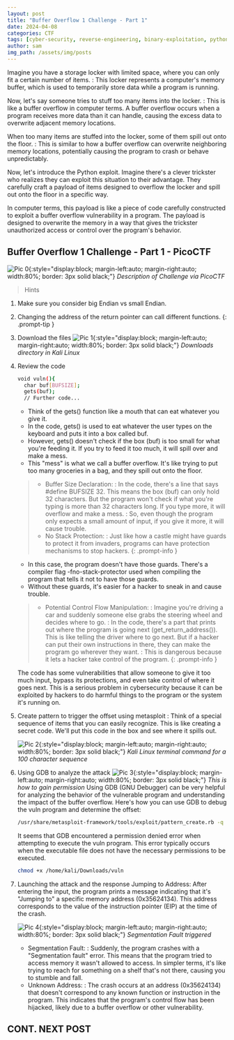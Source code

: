```yaml
---
layout: post
title: "Buffer Overflow 1 Challenge - Part 1"
date: 2024-04-08
categories: CTF
tags: [cyber-security, reverse-engineering, binary-exploitation, python]
author: sam
img_path: /assets/img/posts
---
```


Imagine you have a storage locker with limited space, where you can only fit a certain number of items. 
: This locker represents a computer's memory buffer, which is used to temporarily store data while a program is running.

Now, let's say someone tries to stuff too many items into the locker. 
: This is like a buffer overflow in computer terms. A buffer overflow occurs when a program receives more data than it can handle, causing the excess data to overwrite adjacent memory locations.

When too many items are stuffed into the locker, some of them spill out onto the floor. 
: This is similar to how a buffer overflow can overwrite neighboring memory locations, potentially causing the program to crash or behave unpredictably.

Now, let's introduce the Python exploit. Imagine there's a clever trickster who realizes they can exploit this situation to their advantage. They carefully craft a payload of items designed to overflow the locker and spill out onto the floor in a specific way.

In computer terms, this payload is like a piece of code carefully constructed to exploit a buffer overflow vulnerability in a program. The payload is designed to overwrite the memory in a way that gives the trickster unauthorized access or control over the program's behavior.


## Buffer Overflow 1 Challenge - Part 1 - PicoCTF 

![Pic 0](buffdesc.webp){:style="display:block; margin-left:auto; margin-right:auto; width:80%; border: 3px solid black;"}
_Description of Challenge via PicoCTF_

> Hints 
1.  Make sure you consider big Endian vs small Endian.
2.  Changing the address of the return pointer can call different functions.
{: .prompt-tip }

1. Download the files 
    ![Pic 1](buffer1.webp){:style="display:block; margin-left:auto; margin-right:auto; width:80%; border: 3px solid black;"}
    _Downloads directory in Kali Linux_

2. Review the code
    ```bash
    void vuln(){
      char buf[BUFSIZE];
      gets(buf);
      // Further code...        
    ```

    - Think of the gets() function like a mouth that can eat whatever you give it.
    - In the code, gets() is used to eat whatever the user types on the keyboard and puts it into a box called buf.
    - However, gets() doesn't check if the box (buf) is too small for what you're feeding it. If you try to feed it too much, it will spill over and make a mess.
    - This "mess" is what we call a buffer overflow. It's like trying to put too many groceries in a bag, and they spill out onto the floor.


    >   - Buffer Size Declaration:
        : In the code, there's a line that says #define BUFSIZE 32. This means the box (buf) can only hold 32 characters. But the program won't check if what you're typing is more than 32 characters long. If you type more, it will overflow and make a mess.
        : So, even though the program only expects a small amount of input, if you give it more, it will cause trouble.
    >   - No Stack Protection:
        : Just like how a castle might have guards to protect it from invaders, programs can have protection mechanisms to stop hackers.
    {: .prompt-info }


    - In this case, the program doesn't have those guards. There's a compiler flag -fno-stack-protector used when compiling the program that tells it not to have those guards.
    - Without these guards, it's easier for a hacker to sneak in and cause trouble.


    >   - Potential Control Flow Manipulation:
          : Imagine you're driving a car and suddenly someone else grabs the steering wheel and decides where to go.
          : In the code, there's a part that prints out where the program is going next (get_return_address()). This is like telling the driver where to go next. But if a hacker can put their own instructions in there, they can make the program go wherever they want. 
          : This is dangerous because it lets a hacker take control of the program.
    {: .prompt-info }

    The code has some vulnerabilities that allow someone to give it too much input, bypass its protections, and even take control of where it goes next. This is a serious problem in cybersecurity because it can be exploited by hackers to do harmful things to the program or the system it's running on.

3. Create pattern to trigger the offset using metasploit 
    : Think of a special sequence of items that you can easily recognize. This is like creating a secret code. We'll put this code in the box and see where it spills out.

    ![Pic 2](buffer2.webp){:style="display:block; margin-left:auto; margin-right:auto; width:80%; border: 3px solid black;"}
    _Kali Linux terminal command for a 100 character sequence_

4. Using GDB to analyze the attack 
    ![Pic 3](buffer3.webp){:style="display:block; margin-left:auto; margin-right:auto; width:80%; border: 3px solid black;"}
    _This is how to gain permission_
    Using GDB (GNU Debugger) can be very helpful for analyzing the behavior of the vulnerable program and understanding the impact of the buffer overflow. Here's how you can use GDB to debug the vuln program and determine the offset:
    ```bash
    /usr/share/metasploit-framework/tools/exploit/pattern_create.rb -q 100  
    ```
    It seems that GDB encountered a permission denied error when attempting to execute the vuln program. This error typically occurs when the executable file does not have the necessary permissions to be executed.

    ```bash
    chmod +x /home/kali/Downloads/vuln
    ```

5. Launching the attack and the response 
    Jumping to Address: After entering the input, the program prints a message indicating that it's "Jumping to" a specific memory address (0x35624134). This address corresponds to the value of the instruction pointer (EIP) at the time of the crash.

    ![Pic 4](buffer4.webp){:style="display:block; margin-left:auto; margin-right:auto; width:80%; border: 3px solid black;"}
    _Segmentation Fault triggered_

    - Segmentation Fault: 
    : Suddenly, the program crashes with a "Segmentation fault" error. This means that the program tried to access memory it wasn't allowed to access. In simpler terms, it's like trying to reach for something on a shelf that's not there, causing you to stumble and fall.
    - Unknown Address: 
    : The crash occurs at an address (0x35624134) that doesn't correspond to any known function or instruction in the program. This indicates that the program's control flow has been hijacked, likely due to a buffer overflow or other vulnerability.

## CONT. NEXT POST